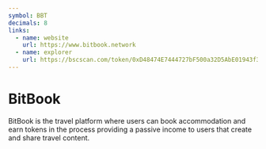 ```yaml
---
symbol: BBT
decimals: 8
links:
  - name: website
    url: https://www.bitbook.network
  - name: explorer
    url: https://bscscan.com/token/0xD48474E7444727bF500a32D5AbE01943f3A59A64
---
```


# BitBook

BitBook is the travel platform where users can book accommodation and earn tokens in the process providing a passive income to users that create and share travel content.
